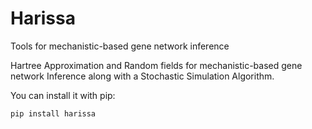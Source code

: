 # Harissa

Tools for mechanistic-based gene network inference

Hartree Approximation and Random fields for
mechanistic-based gene network Inference
along with a Stochastic Simulation Algorithm.

You can install it with pip:
    
    pip install harissa